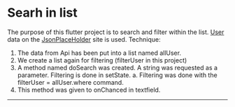 # Searh in list

The purpose of this flutter project is to search and filter within the list.
[User](https://jsonplaceholder.typicode.com/users) data on the [JsonPlaceHolder](https://jsonplaceholder.typicode.com) site is used.
Technique:

1. The data from Api has been put into a list named allUser.
2. We create a list again for filtering (filterUser in this project)
3. A method named doSearch was created. A string was requested as a parameter.
Filtering is done in setState.
a. Filtering was done with the filterUser = allUser.where command.
4. This method was given to onChanced in textfield.

---
